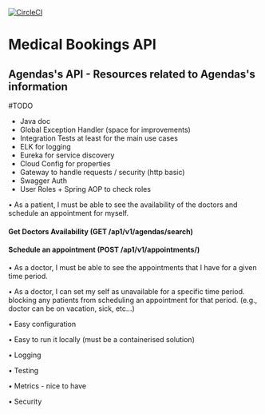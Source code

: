[![CircleCI](https://circleci.com/gh/saleco/medical-bookings.svg?style=svg)](https://circleci.com/gh/saleco/medical-bookings)
# Medical Bookings API

## Agendas's API - Resources related to Agendas's information

#TODO
- Java doc
- Global Exception Handler (space for improvements)
- Integration Tests at least for the main use cases
- ELK for logging
- Eureka for service discovery
- Cloud Config for properties
- Gateway to handle requests / security (http basic)
- Swagger Auth
- User Roles + Spring AOP to check roles


• As a patient, I must be able to see the availability of the doctors and schedule an
appointment for myself.
#### Get Doctors Availability (GET /ap1/v1/agendas/search)
#### Schedule an appointment (POST /ap1/v1/appointments/)

• As a doctor, I must be able to see the appointments that I have for a given time
period.

• As a doctor, I can set my self as unavailable for a specific time period. blocking any
patients from scheduling an appointment for that period. (e.g., doctor can be on
vacation, sick, etc…)


• Easy configuration

• Easy to run it locally (must be a containerised solution)

• Logging

• Testing

• Metrics - nice to have

• Security